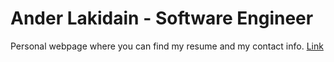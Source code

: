 # Ander Lakidain - Software Engineer
Personal webpage where you can find my resume and my contact info. [Link](https://lakidain.github.io/)
